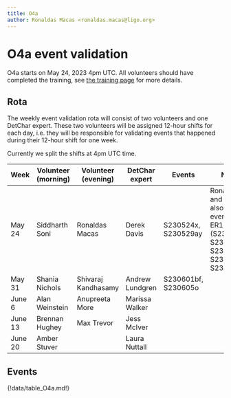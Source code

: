 ```yaml
---
title: O4a
author: Ronaldas Macas <ronaldas.macas@ligo.org>
---
```


# O4a event validation

O4a starts on May 24, 2023 4pm UTC. All volunteers should have completed the training, see [the training page](training.md) for more details.

## Rota

The weekly event validation rota will consist of two volunteers and one DetChar expert. These two volunteers will be assigned 12-hour shifts for each day, i.e. they will be responsible for validating events that happened during their 12-hour shift for one week.

Currently we split the shifts at 4pm UTC time.

| Week        | Volunteer (morning) | Volunteer (evening) | DetChar expert | Events | Notes |
|-------------|---------------------|---------------------|----------------|--------|-------|
| May 24      | Siddharth Soni      | Ronaldas Macas      | Derek Davis    | S230524x, S230529ay | Ronaldas and Sidd also validate events from ER15 (S230502m, S230518h, S230520ae, S230522a, S230522n) |
| May 31      | Shania Nichols      | Shivaraj Kandhasamy | Andrew Lundgren| S230601bf, S230605o |       |
| June 6      | Alan Weinstein      | Anupreeta More      | Marissa Walker |        |       |
| June 13     | Brennan Hughey      | Max Trevor          | Jess McIver    |        |       |
| June 20     | Amber Stuver        |                     | Laura Nuttall  |        |       |
 
## Events

{!data/table_O4a.md!}
